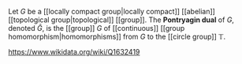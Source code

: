 Let $G$ be a [[locally compact group|locally compact]] [[abelian]] [[topological group|topological]] [[group]]. The **Pontryagin dual** of $G$, denoted $\widehat G$, is the [[group]] $G$ of [[continuous]] [[group homomorphism|homomorphisms]] from $G$ to the [[circle group]] $\mathbb T$.

https://www.wikidata.org/wiki/Q1632419